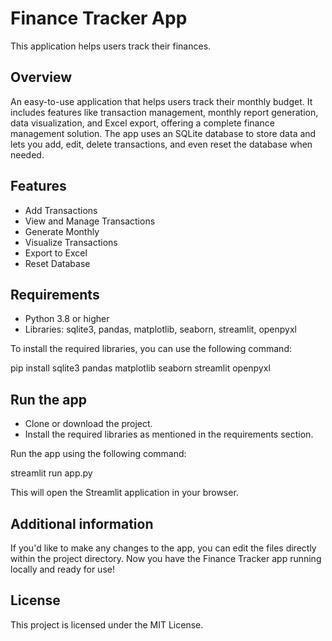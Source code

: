 # Finance Tracker App

This application helps users track their finances.

## Overview
An easy-to-use application that helps users track their monthly budget. It includes features like transaction management, monthly report generation, data visualization, and Excel export, offering a complete finance management solution. The app uses an SQLite database to store data and lets you add, edit, delete transactions, and even reset the database when needed.

## Features
- Add Transactions
- View and Manage Transactions
- Generate Monthly
- Visualize Transactions
- Export to Excel
- Reset Database


## Requirements
- Python 3.8 or higher
- Libraries: sqlite3, pandas, matplotlib, seaborn, streamlit, openpyxl

To install the required libraries, you can use the following command:

pip install sqlite3 pandas matplotlib seaborn streamlit openpyxl

## Run the app
- Clone or download the project.
- Install the required libraries as mentioned in the requirements section.

Run the app using the following command: 

streamlit run app.py

This will open the Streamlit application in your browser.

## Additional information
If you'd like to make any changes to the app, you can edit the files directly within the project directory.
Now you have the Finance Tracker app running locally and ready for use!

## License
This project is licensed under the MIT License.
